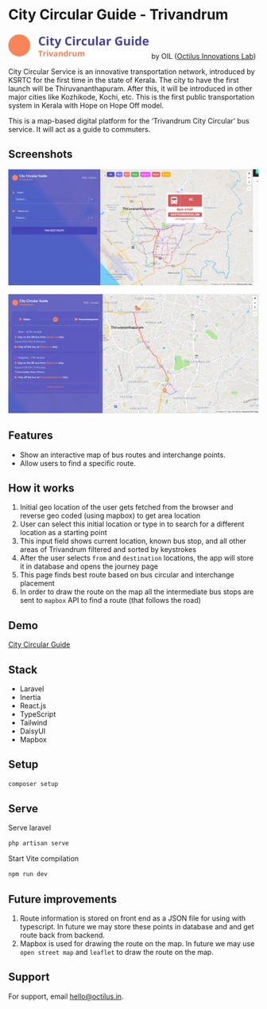 # City Circular Guide - Trivandrum

![Logo](https://github.com/Octilus-Technologies/city-circular-guide/blob/main/docs/ccg_logo.png?raw=true)
by OIL ([Octilus Innovations Lab](https://octilus.in/))

City Circular Service is an innovative transportation network, introduced by KSRTC for the first time in the state of Kerala. The city to have the first launch will be Thiruvananthapuram. After this, it will be introduced in other major cities like Kozhikode, Kochi, etc. This is the first public transportation system in Kerala with Hope on Hope Off model.

This is a map-based digital platform for the ‘Trivandrum City Circular’ bus service. It will act as a guide to commuters.

## Screenshots

![App Screenshot](https://github.com/Octilus-Technologies/city-circular-guide/blob/main/docs/ccg_sh_1.png?raw=true)

![App Screenshot](https://github.com/Octilus-Technologies/city-circular-guide/blob/main/docs/ccg_sh_3.png?raw=true)

## Features

-   Show an interactive map of bus routes and interchange points.
-   Allow users to find a specific route.

## How it works

1. Initial geo location of the user gets fetched from the browser and reverse geo coded (using mapbox) to get area location
2. User can select this initial location or type in to search for a different location as a starting point
3. This input field shows current location, known bus stop, and all other areas of Trivandrum filtered and sorted by keystrokes
4. After the user selects `from` and `destination` locations, the app will store it in database and opens the journey page
5. This page finds best route based on bus circular and interchange placement
6. In order to draw the route on the map all the intermediate bus stops are sent to `mapbox` API to find a route (that follows the road)

## Demo

[City Circular Guide](https://ccg.octilus.in/)

## Stack

-   Laravel
-   Inertia
-   React.js
-   TypeScript
-   Tailwind
-   DaisyUI
-   Mapbox

## Setup

```bash
composer setup
```

## Serve

Serve laravel

```bash
php artisan serve
```

Start Vite compilation

```bash
npm run dev
```

## Future improvements

1. Route information is stored on front end as a JSON file for using with typescript. In future we may store these points in database and and get route back from backend.
2. Mapbox is used for drawing the route on the map. In future we may use `open street map` and `leaflet` to draw the route on the map.

## Support

For support, email hello@octilus.in.

